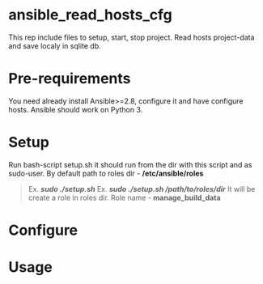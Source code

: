 # ansible_read_hosts_cfg
This rep include files to setup, start, stop project. Read hosts project-data and save localy in sqlite db.

# Pre-requirements
You need already install Ansible>=2.8, configure it and have configure hosts. Ansible should work on Python 3.

# Setup
Run bash-script setup.sh it should run from the dir with this script and as sudo-user.
By default path to roles dir - **/etc/ansible/roles**
> Ex. ***sudo ./setup.sh***
> Ex. ***sudo ./setup.sh /path/to/roles/dir***
It will be create a role in roles dir. Role name - **manage_build_data**

# Configure

# Usage
